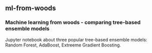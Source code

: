 ## ml-from-woods
### Machine learning from woods - comparing tree-based ensemble models

Jupyter notebook about three popular tree-based ensemble models: Random Forest, AdaBoost, Extreeme Gradient Boosting.
